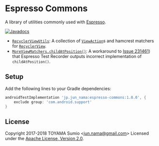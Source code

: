 # Espresso Commons

A library of utilities commonly used with [Espresso](https://google.github.io/android-testing-support-library/docs/espresso/index.html).

[![Javadocs](http://javadoc.io/badge/jp.jun_nama/espresso-commons.svg)](http://javadoc.io/doc/jp.jun_nama/espresso-commons)

- [`RecyclerViewUtils`](espresso-commons/src/main/java/jp/jun_nama/espresso/commons/RecyclerViewUtils.java): 
  A collection of [`ViewAction`](https://developer.android.com/reference/android/support/test/espresso/action/ViewActions.html)s and hamcrest matchers for [`RecyclerView`](https://developer.android.com/reference/android/support/v7/widget/RecyclerView.html).
- [`MoreViewMatchers.childAtPosition()`](espresso-commons/src/main/java/jp/jun_nama/espresso/commons/MoreViewMatchers.java#L41): A workaround to [Issue 231461](https://code.google.com/p/android/issues/detail?id=231461)) that Espresso Test Recorder outputs incorrect implementation of `childAtPosition()`.

## Setup

Add the following lines to your Gradle dependencies:

```gradle
androidTestImplementation 'jp.jun_nama:espresso-commons:1.0.0', {
    exclude group: 'com.android.support'
}
```

## License

Copyright 2017-2018 TOYAMA Sumio &lt;jun.nama@gmail.com&gt;
Licensed under the
[Apache License, Version 2.0](http://www.apache.org/licenses/LICENSE-2.0).

